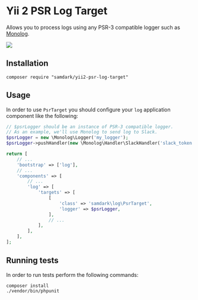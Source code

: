 # Yii 2 PSR Log Target

Allows you to process logs using any PSR-3 compatible logger such as [Monolog](https://github.com/Seldaek/monolog).

<a href="https://travis-ci.org/samdark/yii2-psr-log-target">
    <img src="https://travis-ci.org/samdark/yii2-psr-log-target.svg" />
</a>

## Installation

```
composer require "samdark/yii2-psr-log-target"
```

## Usage

In order to use `PsrTarget` you should configure your `log` application component like the following:  

```php
// $psrLogger should be an instance of PSR-3 compatible logger.
// As an example, we'll use Monolog to send log to Slack.
$psrLogger = new \Monolog\Logger('my_logger');
$psrLogger->pushHandler(new \Monolog\Handler\SlackHandler('slack_token', 'logs', null, true, null, \Monolog\Logger::DEBUG));

return [
    // ...
    'bootstrap' => ['log'],    
    // ...    
    'components' => [
        // ...        
        'log' => [
            'targets' => [
                [
                    'class' => 'samdark\log\PsrTarget',
                    'logger' => $psrLogger,
                ],
                // ...
            ],
        ],
    ],
];
```

## Running tests

In order to run tests perform the following commands:

```
composer install
./vendor/bin/phpunit
```
